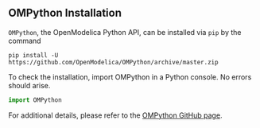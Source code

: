 ## OMPython Installation

`OMPython`, the OpenModelica Python API, can be installed via `pip` by the command

```
pip install -U https://github.com/OpenModelica/OMPython/archive/master.zip
```

To check the installation, import OMPython in a Python console. No errors should arise.

```python
import OMPython
```
For additional details, please refer to the [OMPython GitHub page](https://github.com/OpenModelica/OMPython).
